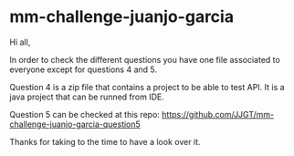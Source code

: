 # mm-challenge-juanjo-garcia

Hi all,

In order to check the different questions you have one file associated to everyone except for questions 4 and 5.

Question 4 is a zip file that contains a project to be able to test API. It is a java project that can be runned from IDE.

Question 5 can be checked at this repo: https://github.com/JJGT/mm-challenge-juanjo-garcia-question5

Thanks for taking to the time to have a look over it.
